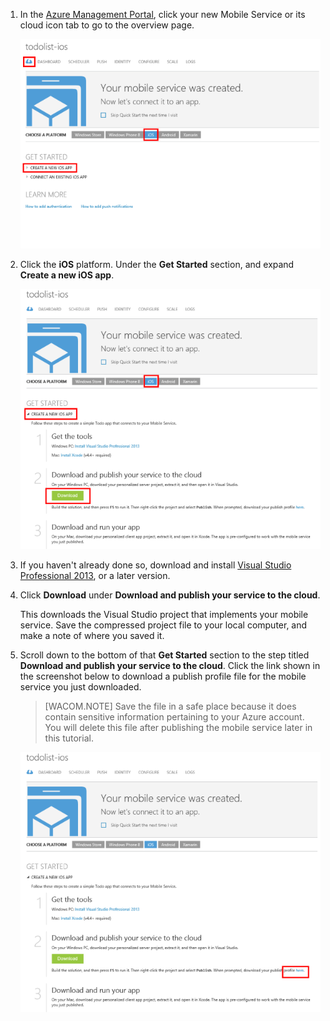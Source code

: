 1. In the [Azure Management Portal], click your new Mobile Service or its cloud icon tab to go to the overview page.

    ![](./media/mobile-services-ios-download-service-locally/mobile-portal-quickstart-ios.png)

2. Click the **iOS** platform. Under the **Get Started** section, and expand **Create a new iOS app**. 

    ![](./media/mobile-services-ios-download-service-locally/download-service-project.png)

3. If you haven't already done so, download and install [Visual Studio Professional 2013](https://go.microsoft.com/fwLink/p/?LinkID=391934), or a later version.

4. Click **Download** under **Download and publish your service to the cloud**.

	This downloads the Visual Studio project that implements your mobile service. Save the compressed project file to your local computer, and make a note of where you saved it.


5. Scroll down to the bottom of that **Get Started** section to the step titled **Download and publish your service to the cloud**. Click the link shown in the screenshot below to download a publish profile file for the mobile service you just downloaded. 

    > [WACOM.NOTE] Save the file in a safe place because it does contain sensitive information pertaining to your Azure account. You will delete this file after publishing the mobile service later in this tutorial. 

    ![](./media/mobile-services-ios-download-service-locally/download-publish-profile.png)





<!-- URLs. -->
[Azure Management Portal]: https://manage.windowsazure.com/

